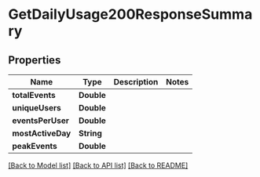 # GetDailyUsage200ResponseSummary

## Properties
Name | Type | Description | Notes
------------ | ------------- | ------------- | -------------
**totalEvents** | **Double** |  | 
**uniqueUsers** | **Double** |  | 
**eventsPerUser** | **Double** |  | 
**mostActiveDay** | **String** |  | 
**peakEvents** | **Double** |  | 

[[Back to Model list]](../README.md#documentation-for-models) [[Back to API list]](../README.md#documentation-for-api-endpoints) [[Back to README]](../README.md)


